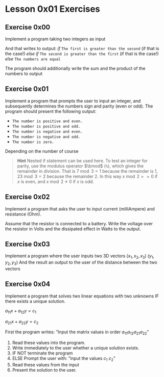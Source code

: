 # Lesson 0x01 Exercises

## Exercise 0x00
Implement a program taking two integers as input

And that writes to output:
_if_
`The first is greater than the second` (if that is the case!)
_else if_
`The second is greater than the first` (if that is the case!)
_else_
`The numbers are equal`

The program should additionally write the sum and the product of the numbers to output

## Exercise 0x01

Implement a program that prompts the user to input an integer, and subsequently determines the numbers sign and parity (even or odd). The program should present the following output:
 - `The number is positive and even.`
 - `The number is positive and odd.`
 - `The number is negative and even.`
 - `The number is negative and odd.`
 - `The number is zero.`

Depending on the number of course

> **Hint** Nested if statement can be used here.
To test an integer for parity, use the modulus operator $\bmod$ (`%`), which gives the remainder in division. That is $7 \bmod 3 = 1$ because the remainder is $1$,  $23 \bmod 3=2$ because the remainder $2$. In this way $x \bmod 2 == 0$ if $x$ is even, and $x \bmod 2 \neq 0$ if $x$ is odd.

## Exercise 0x02
Implement a program that asks the user to input current (milliAmpere) and resistance (Ohm). 

Assume that the resistor is connected to a battery. Write the voltage over the resistor in Volts and the dissipated effect in Watts to the output.

## Exercise 0x03
Implement a program where the user inputs two 3D vectors $(x_1,x_2,x_3)$ $(y_1,y_2,y_3)$
And the result an output to the user of the distance between the two vectors

## Exercise 0x04
Implement a program that solves two linear equations with two unknowns IF there exists a unique solution.

$a_{11}x + a_{12}y = c_1$

$a_{21}x + a_{22}y = c_2$

First the program writes:  ”Input the matrix values in order  $a_{11} a_{12} a_{21} a_{22}$”
1. Read these values into the program. 
2. Write immediately to the user whether a unique solution exists. 
3. IF NOT terminate the program 
4. ELSE Prompt the user with: ”input the values $c_1$ $c_2$”
5. Read these values from the input 
6. Present the solution to the user.